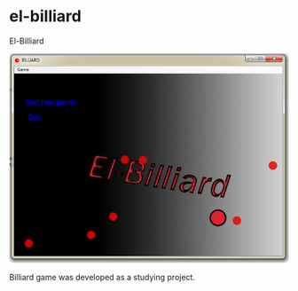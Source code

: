 el-billiard
===========

El-Billiard

![Menu screen](/README.png "")

Billiard game was developed as a studying project.
